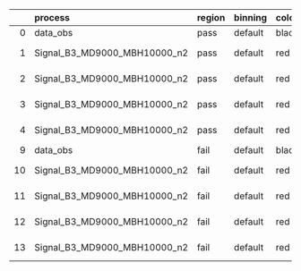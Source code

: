 |    | process                      | region   | binning   | color   | process_type   |   scale | variation   | source_filename                                                       | source_histname    | alias                        | title     |   combine_idx |     lnN |   shapes | syst_type   | direction   | variation_alias   |
|---:|:-----------------------------|:---------|:----------|:--------|:---------------|--------:|:------------|:----------------------------------------------------------------------|:-------------------|:-----------------------------|:----------|--------------:|--------:|---------:|:------------|:------------|:------------------|
|  0 | data_obs                     | pass     | default   | black   | DATA           |       1 | nominal     | ./histograms_for_2DAlphabet_v18//BH_Data.root                         | hpass              | Data                         | Data      |           nan | nan     |      nan | nan         | nan         | nan               |
|  1 | Signal_B3_MD9000_MBH10000_n2 | pass     | default   | red     | SIGNAL         |       1 | lumi        | ./histograms_for_2DAlphabet_v18//BH_Signal_B3_MD9000_MBH10000_n2.root | hpass              | Signal_B3_MD9000_MBH10000_n2 | BH signal |           nan |   1.016 |      nan | lnN         | nan         | nan               |
|  2 | Signal_B3_MD9000_MBH10000_n2 | pass     | default   | red     | SIGNAL         |       1 | SVM         | ./histograms_for_2DAlphabet_v18//BH_Signal_B3_MD9000_MBH10000_n2.root | hpass_SVMsyst_up   | Signal_B3_MD9000_MBH10000_n2 | BH signal |           nan | nan     |        1 | shapes      | Up          | SVMsyst           |
|  3 | Signal_B3_MD9000_MBH10000_n2 | pass     | default   | red     | SIGNAL         |       1 | SVM         | ./histograms_for_2DAlphabet_v18//BH_Signal_B3_MD9000_MBH10000_n2.root | hpass_SVMsyst_down | Signal_B3_MD9000_MBH10000_n2 | BH signal |           nan | nan     |        1 | shapes      | Down        | SVMsyst           |
|  4 | Signal_B3_MD9000_MBH10000_n2 | pass     | default   | red     | SIGNAL         |       1 | nominal     | ./histograms_for_2DAlphabet_v18//BH_Signal_B3_MD9000_MBH10000_n2.root | hpass              | Signal_B3_MD9000_MBH10000_n2 | BH signal |           nan | nan     |      nan | nan         | nan         | nan               |
|  9 | data_obs                     | fail     | default   | black   | DATA           |       1 | nominal     | ./histograms_for_2DAlphabet_v18//BH_Data.root                         | hfail              | Data                         | Data      |           nan | nan     |      nan | nan         | nan         | nan               |
| 10 | Signal_B3_MD9000_MBH10000_n2 | fail     | default   | red     | SIGNAL         |       1 | lumi        | ./histograms_for_2DAlphabet_v18//BH_Signal_B3_MD9000_MBH10000_n2.root | hfail              | Signal_B3_MD9000_MBH10000_n2 | BH signal |           nan |   1.016 |      nan | lnN         | nan         | nan               |
| 11 | Signal_B3_MD9000_MBH10000_n2 | fail     | default   | red     | SIGNAL         |       1 | SVM         | ./histograms_for_2DAlphabet_v18//BH_Signal_B3_MD9000_MBH10000_n2.root | hfail_SVMsyst_up   | Signal_B3_MD9000_MBH10000_n2 | BH signal |           nan | nan     |        1 | shapes      | Up          | SVMsyst           |
| 12 | Signal_B3_MD9000_MBH10000_n2 | fail     | default   | red     | SIGNAL         |       1 | SVM         | ./histograms_for_2DAlphabet_v18//BH_Signal_B3_MD9000_MBH10000_n2.root | hfail_SVMsyst_down | Signal_B3_MD9000_MBH10000_n2 | BH signal |           nan | nan     |        1 | shapes      | Down        | SVMsyst           |
| 13 | Signal_B3_MD9000_MBH10000_n2 | fail     | default   | red     | SIGNAL         |       1 | nominal     | ./histograms_for_2DAlphabet_v18//BH_Signal_B3_MD9000_MBH10000_n2.root | hfail              | Signal_B3_MD9000_MBH10000_n2 | BH signal |           nan | nan     |      nan | nan         | nan         | nan               |